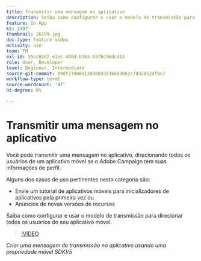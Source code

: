 ```yaml
---
title: Transmitir uma mensagem no aplicativo
description: Saiba como configurar e usar o modelo de transmissão para direcionar todos os usuários do seu aplicativo móvel.
feature: In App
kt: 2497
thumbnail: 26199.jpg
doc-type: feature video
activity: use
team: TM
exl-id: 55cc83d2-e1ec-488d-b36a-b5f8c96dc412
role: User, Developer
level: Beginner, Intermediate
source-git-commit: 89df23d00913d36b93d3be03b62c74320524f9c7
workflow-type: tm+mt
source-wordcount: '97'
ht-degree: 8%

---
```


# Transmitir uma mensagem no aplicativo

Você pode transmitir uma mensagem no aplicativo, direcionando todos os usuários de um aplicativo móvel se o Adobe Campaign tem suas informações de perfil.

Alguns dos casos de uso pertinentes nesta categoria são:

* Envie um tutorial de aplicativos móveis para inicializadores de aplicativos pela primeira vez ou
* Anúncios de novas versões de recursos

Saiba como configurar e usar o modelo de transmissão para direcionar todos os usuários do seu aplicativo móvel.

>[!VIDEO](https://video.tv.adobe.com/v/26199?quality=12&learn=on)

*Criar uma mensagem de transmissão no aplicativo usando uma propriedade móvel SDKV5*
